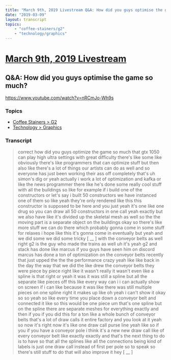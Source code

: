 ```yaml
---
title: "March 9th, 2019 Livestream Q&A: How did you guys optimise the game so much?"
date: "2019-03-09"
layout: transcript
topics:
    - "coffee-stainers/g2"
    - "technology/graphics"
---
```

# [March 9th, 2019 Livestream](../2019-03-09.md)
## Q&A: How did you guys optimise the game so much?
https://www.youtube.com/watch?v=nRCmJo-Wh9s

### Topics
* [Coffee Stainers > G2](../topics/coffee-stainers/g2.md)
* [Technology > Graphics](../topics/technology/graphics.md)

### Transcript

> correct how did you guys optimize the game so much that gtx 1050 can play high ultra settings with great difficulty there's like some like obviously there's like programmers that can optimize stuff but then also like there's a lot of things our artists can do as well and so everyone has just been working their ass off completely that's uh simon's dig or yeah actually i work a lot of optimization and kafka or like the news programmer there like he's done some really cool stuff with all the buildings so like for example if i build one of the constructors or let's say i built 50 constructors we have instanced one of them so like yeah they're only rendered like this this constructor is supposed to be here and you just yeah it's one like one drug so you can draw all 50 constructors in one call yeah exactly but we also have like it's divided up the skeletal mesh as well so the the moving part is a separate object on the buildings okay so there's like more stuff we can do there which probably gonna come in some stuff for relaxes i hope like this it's gonna come in eventually but yeah and we did some we did some tricky [ __ ] with the conveyor belts as well right g2 is the guy who made the trains as well uh it's yeah g2 and stack has done like marcus if you guys have seen him on discord marcus has done a ton of optimization on the conveyor belts recently that just upped the the the performance crazy yeah like like back in the day the way that we did the like drew the conveyor belts they were piece by piece right like it wasn't really it wasn't even like a spline is that right or yeah it was it was still a spline but all the separate like pieces off this like every way can i i can actually show on screen if i can like because it was like there was still multiple pieces on one spline right it makes up like oh yeah i can't show it okay so so yeah so like every time you place down a conveyor belt and connected it like so this would be one piece um that's one spline but on the spline there are separate meshes for everything exactly and then if you if you did this for a ton like a whole bunch of conveyor belts that's a lot of draw calls it entire factory and you look at it yeah so now it's right now it's like one draw call purse line yeah like so if you if you have a conveyor pole i think it's a new new draw call like of every conveyor belt like exactly exactly and that's the next thing to do is to have so that all the splines like all the connections being kind of labels is just one draw call instead of first per pole so to speak so there's still stuff to do that will also improve it hey [ __ ]
